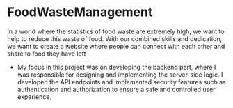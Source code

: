 # FoodWasteManagement
In a world where the statistics of food waste are extremely high, we want to help to reduce this waste of food. With our combined skills and dedication, we want to create a website where people can connect with each other and share to food they have left

 * My focus in this project was on developing the backend part, where I was responsible for designing and implementing the server-side logic. I developed the API endpoints and implemented security features such as authentication and authorization to ensure a safe and controlled user experience.
